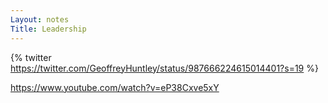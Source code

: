 ```yaml
---
Layout: notes
Title: Leadership 
---
```


{% twitter https://twitter.com/GeoffreyHuntley/status/987666224615014401?s=19 %} 

https://www.youtube.com/watch?v=eP38Cxve5xY
